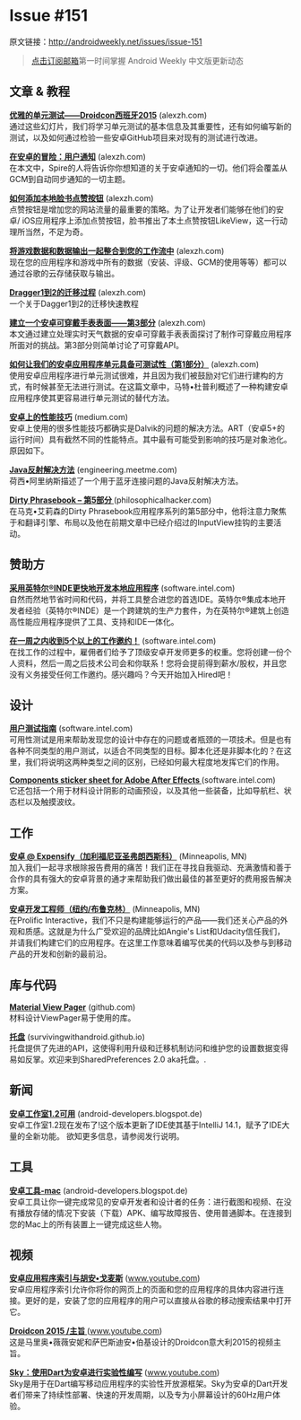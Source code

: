 # Issue #151

>
原文链接：<http://androidweekly.net/issues/issue-151>

> [点击订阅邮箱](http://tinyletter.com/androidweeklycn)第一时间掌握 Android Weekly 中文版更新动态

## 文章 & 教程

**[优雅的单元测试——Droidcon西班牙2015](http://blog.jetbrains.com/kotlin/2015/04/announcing-anko-for-android/)** (alexzh.com)   
通过这些幻灯片，我们将学习单元测试的基本信息及其重要性，还有如何编写新的测试，以及如何通过检验一些安卓GitHub项目来对现有的测试进行改进。

**[在安卓的冒险：用户通知](http://blog.jetbrains.com/kotlin/2015/04/announcing-anko-for-android/)** (alexzh.com)   
在本文中，Spire的人将告诉你你想知道的关于安卓通知的一切。他们将会覆盖从GCM到自动同步通知的一切主题。

**[如何添加本地脸书点赞按钮](http://blog.jetbrains.com/kotlin/2015/04/announcing-anko-for-android/)** (alexzh.com)   
点赞按钮是增加您的网站流量的最重要的策略。为了让开发者们能够在他们的安卓/ iOS应用程序上添加点赞按钮，脸书推出了本土点赞按钮LikeView，这一行动理所当然，不足为奇。

**[将游戏数据和数据输出一起整合到您的工作流中](http://blog.jetbrains.com/kotlin/2015/04/announcing-anko-for-android/)** (alexzh.com)   
现在您的应用程序和游戏中所有的数据（安装、评级、GCM的使用等等）都可以通过谷歌的云存储获取与输出。

**[Dragger1到2的迁移过程](http://blog.jetbrains.com/kotlin/2015/04/announcing-anko-for-android/)** (alexzh.com)   
一个关于Dagger1到2的迁移快速教程

**[建立一个安卓可穿戴手表表面——第3部分](http://blog.jetbrains.com/kotlin/2015/04/announcing-anko-for-android/)** (alexzh.com)   
本文通过建立处理实时天气数据的安卓可穿戴手表表面探讨了制作可穿戴应用程序所面对的挑战。第3部分则简单讨论了可穿戴API。

**[如何让我们的安卓应用程序单元具备可测试性（第1部分）](http://blog.jetbrains.com/kotlin/2015/04/announcing-anko-for-android/)** (alexzh.com)   
使用安卓应用程序进行单元测试很难，并且因为我们被鼓励对它们进行建构的方式，有时候甚至无法进行测试。在这篇文章中，马特•杜普利概述了一种构建安卓应用程序使其更容易进行单元测试的替代方法。
  
**[安卓上的性能技巧](http://konmik.github.io/introduction-to-model-view-presenter-on-android.html)** (medium.com)   
安卓上使用的很多性能技巧都确实是Dalvik的问题的解决方法。ART（安卓5+的运行时间）具有截然不同的性能特点。其中最有可能受到影响的技巧是对象池化。原因如下。

**[Java反射解决方法](http://www.androiddesignpatterns.com/2013/04/activitys-threads-memory-leaks.html)** (engineering.meetme.com)   
荷西•阿里纳斯描述了一个用于蓝牙连接问题的Java反射解决方法。
 
**[Dirty Phrasebook – 第5部分 ](https://www.bignerdranch.com/blog/triumph-android-studio-1-2-sneaks-in-full-testing-support/)** (philosophicalhacker.com)   
在马克•艾莉森的Dirty Phrasebook应用程序系列的第5部分中，他将注意力聚焦于和翻译引擎、布局以及他在前期文章中已经介绍过的InputView挂钩的主要活动。

## 赞助方

**[采用英特尔®INDE更快地开发本地应用程序](https://software.intel.com/en-us/android/app-testing?utm_source=Android+Weekly&utm_medium=Banner+Ad&utm_campaign=Android+ASMO+Q2-15+Android+Weekly&utm_content=General+Developers+sponsored+post)** (software.intel.com)   
自然而然地节省时间和代码，并将工具整合进您的首选IDE。英特尔®集成本地开发者经验（英特尔®INDE）是一个跨建筑的生产力套件，为在英特尔®建筑上创造高性能应用程序提供了工具、支持和IDE一体化。

**[在一周之内收到5个以上的工作邀约！](https://software.intel.com/en-us/android/app-testing?utm_source=Android+Weekly&utm_medium=Banner+Ad&utm_campaign=Android+ASMO+Q2-15+Android+Weekly&utm_content=General+Developers+sponsored+post)** (software.intel.com)   
在找工作的过程中，雇佣者们给予了顶级安卓开发师更多的权重。您将创建一份个人资料，然后一周之后技术公司会和你联系！您将会提前得到薪水/股权，并且您没有义务接受任何工作邀约。感兴趣吗？今天开始加入Hired吧！

## 设计

**[用户测试指南](https://software.intel.com/en-us/android/app-testing?utm_source=Android+Weekly&utm_medium=Banner+Ad&utm_campaign=Android+ASMO+Q2-15+Android+Weekly&utm_content=General+Developers+sponsored+post)** (software.intel.com)   
可用性测试是用来帮助发现您的设计中存在的问题或者瓶颈的一项技术。但是也有各种不同类型的用户测试，以适合不同类型的目标。脚本化还是非脚本化的？在这里，我们将说明这两种类型之间的区别，已经如何最大程度地发挥它们的作用。

**[Components sticker sheet for Adobe After Effects ](https://software.intel.com/en-us/android/app-testing?utm_source=Android+Weekly&utm_medium=Banner+Ad&utm_campaign=Android+ASMO+Q2-15+Android+Weekly&utm_content=General+Developers+sponsored+post)** (software.intel.com)   
它还包括一个用于材料设计阴影的动画预设，以及其他一些装备，比如导航栏、状态栏以及触摸波纹。

## 工作

**[安卓 @ Expensify（加利福尼亚圣弗朗西斯科）](http://berlinstartupjobs.com/engineering/senior-android-developer-qlearning/)** (Minneapolis, MN)   
加入我们一起寻求根除报告费用的痛苦！我们正在寻找自我驱动、充满激情和善于合作的具有强大的安卓背景的通才来帮助我们做出最佳的甚至更好的费用报告解决方案。
 
**[安卓开发工程师（纽约/布鲁克林）](https://www.storehouse.co/jobs/android-developer)** (Minneapolis, MN)   
在Prolific Interactive，我们不只是构建能够运行的产品——我们还关心产品的外观和质感。这就是为什么广受欢迎的品牌比如Angie's List和Udacity信任我们，并请我们构建它们的应用程序。在这里工作意味着编写优美的代码以及参与到移动产品的开发和创新的最前沿。  

## 库与代码

**[Material View Pager](https://github.com/florent37/WearMenu)** (github.com)   
材料设计ViewPager易于使用的库。


**[托盘](https://github.com/klongmitre/android-segmented-control-view)** (survivingwithandroid.github.io)       
托盘提供了先进的API，这使得利用升级和迁移机制访问和维护您的设置数据变得易如反掌。欢迎来到SharedPreferences 2.0 aka托盘。.
 

## 新闻

**[安卓工作室1.2可用](http://tools.android.com/recent/androidstudio12beta3available)** (android-developers.blogspot.de)    
安卓工作室1.2现在发布了!这个版本更新了IDE使其基于IntelliJ 14.1，赋予了IDE大量的全新功能。
欲知更多信息，请参阅发行说明。


## 工具

**[安卓工具-mac](http://tools.android.com/recent/androidstudio12beta3available)** (android-developers.blogspot.de)    
安卓工具让你一键完成常见的安卓开发者和设计者的任务：进行截图和视频、在没有播放存储的情况下安装（下载）APK、编写故障报告、使用普通脚本。在连接到您的Mac上的所有装置上一键完成这些人物。

## 视频 

**[安卓应用程序索引与胡安•戈麦斯](https://caster.io/android/episode-3-android-studio-productivity-custom-shortcuts/)** (www.youtube.com)    
安卓应用程序索引允许你将你的网页上的页面和您的应用程序的具体内容进行连接。更好的是，安装了您的应用程序的用户可以直接从谷歌的移动搜索结果中打开它。

**[Droidcon 2015 /主旨 ](https://caster.io/android/episode-3-android-studio-productivity-custom-shortcuts/)** (www.youtube.com)    
这是马里奥•薇薇安妮和萨巴斯迪安•伯基设计的Droidcon意大利2015的视频主旨。


**[Sky：使用Dart为安卓进行实验性编写](https://caster.io/android/episode-3-android-studio-productivity-custom-shortcuts/)** (www.youtube.com)    
Sky是用于在Dart编写移动应用程序的实验性开放源框架。Sky为安卓的Dart开发者们带来了持续性部署、快速的开发周期，以及专为小屏幕设计的60Hz用户体验。




